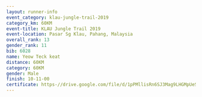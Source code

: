 ```yaml
---
layout: runner-info 
event_category: klau-jungle-trail-2019 
category_km: 60KM 
event-title: KLAU Jungle Trail 2019 
event-location: Pasar Sg Klau, Pahang, Malaysia 
overall_rank: 13
gender_rank: 11
bib: 6028
name: Yeow Teck keat
distance: 60KM
category: 60KM
gender: Male
finish: 10-11-00
certificate: https-//drive.google.com/file/d/1pPMllisRn6SJ3Mag9LHGMpUeS8SdJ3k7/view?usp=sharing
---
```

